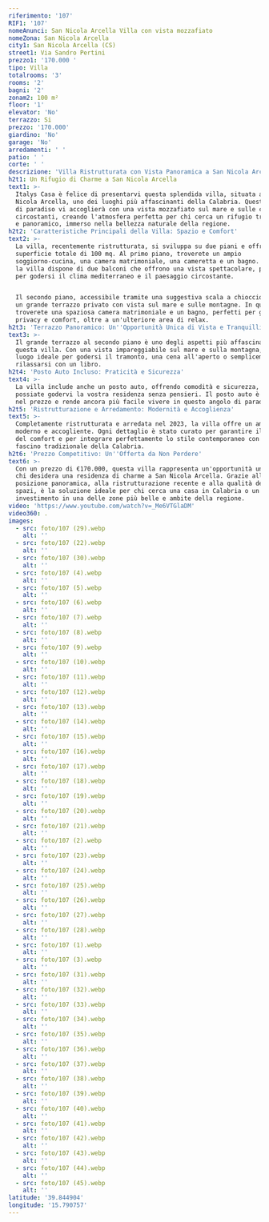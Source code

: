 ```yaml
---
riferimento: '107'
RIF1: '107'
nomeAnunci: San Nicola Arcella Villa con vista mozzafiato
nomeZona: San Nicola Arcella
city1: San Nicola Arcella (CS)
street1: Via Sandro Pertini
prezzo1: '170.000 '
tipo: Villa
totalrooms: '3'
rooms: '2'
bagni: '2'
zonam2: 100 m²
floor: '1'
elevator: 'No'
terrazzo: Si
prezzo: '170.000'
giardino: 'No'
garage: 'No'
arredamenti: ' '
patio: ' '
corte: ' '
descrizione: 'Villa Ristrutturata con Vista Panoramica a San Nicola Arcella, Calabria'
h2t1: Un Rifugio di Charme a San Nicola Arcella
text1: >-
  Italys Casa è felice di presentarvi questa splendida villa, situata a San
  Nicola Arcella, uno dei luoghi più affascinanti della Calabria. Questo angolo
  di paradiso vi accoglierà con una vista mozzafiato sul mare e sulle colline
  circostanti, creando l'atmosfera perfetta per chi cerca un rifugio tranquillo
  e panoramico, immerso nella bellezza naturale della regione.
h2t2: 'Caratteristiche Principali della Villa: Spazio e Comfort'
text2: >-
  La villa, recentemente ristrutturata, si sviluppa su due piani e offre una
  superficie totale di 100 mq. Al primo piano, troverete un ampio
  soggiorno-cucina, una camera matrimoniale, una cameretta e un bagno. Inoltre,
  la villa dispone di due balconi che offrono una vista spettacolare, perfetti
  per godersi il clima mediterraneo e il paesaggio circostante.


  Il secondo piano, accessibile tramite una suggestiva scala a chiocciola, vanta
  un grande terrazzo privato con vista sul mare e sulle montagne. In questa zona
  troverete una spaziosa camera matrimoniale e un bagno, perfetti per garantire
  privacy e comfort, oltre a un'ulteriore area di relax.
h2t3: 'Terrazzo Panoramico: Un''Opportunità Unica di Vista e Tranquillità'
text3: >-
  Il grande terrazzo al secondo piano è uno degli aspetti più affascinanti di
  questa villa. Con una vista impareggiabile sul mare e sulla montagna, sarà il
  luogo ideale per godersi il tramonto, una cena all'aperto o semplicemente
  rilassarsi con un libro.
h2t4: 'Posto Auto Incluso: Praticità e Sicurezza'
text4: >-
  La villa include anche un posto auto, offrendo comodità e sicurezza, così che
  possiate godervi la vostra residenza senza pensieri. Il posto auto è incluso
  nel prezzo e rende ancora più facile vivere in questo angolo di paradiso.
h2t5: 'Ristrutturazione e Arredamento: Modernità e Accoglienza'
text5: >-
  Completamente ristrutturata e arredata nel 2023, la villa offre un ambiente
  moderno e accogliente. Ogni dettaglio è stato curato per garantire il massimo
  del comfort e per integrare perfettamente lo stile contemporaneo con il
  fascino tradizionale della Calabria.
h2t6: 'Prezzo Competitivo: Un''Offerta da Non Perdere'
text6: >-
  Con un prezzo di €170.000, questa villa rappresenta un'opportunità unica per
  chi desidera una residenza di charme a San Nicola Arcella. Grazie alla sua
  posizione panoramica, alla ristrutturazione recente e alla qualità degli
  spazi, è la soluzione ideale per chi cerca una casa in Calabria o un
  investimento in una delle zone più belle e ambite della regione.
video: 'https://www.youtube.com/watch?v=_Me6VTGlaDM'
video360: .
images:
  - src: foto/107 (29).webp
    alt: ''
  - src: foto/107 (22).webp
    alt: ''
  - src: foto/107 (30).webp
    alt: ''
  - src: foto/107 (4).webp
    alt: ''
  - src: foto/107 (5).webp
    alt: ''
  - src: foto/107 (6).webp
    alt: ''
  - src: foto/107 (7).webp
    alt: ''
  - src: foto/107 (8).webp
    alt: ''
  - src: foto/107 (9).webp
    alt: ''
  - src: foto/107 (10).webp
    alt: ''
  - src: foto/107 (11).webp
    alt: ''
  - src: foto/107 (12).webp
    alt: ''
  - src: foto/107 (13).webp
    alt: ''
  - src: foto/107 (14).webp
    alt: ''
  - src: foto/107 (15).webp
    alt: ''
  - src: foto/107 (16).webp
    alt: ''
  - src: foto/107 (17).webp
    alt: ''
  - src: foto/107 (18).webp
    alt: ''
  - src: foto/107 (19).webp
    alt: ''
  - src: foto/107 (20).webp
    alt: ''
  - src: foto/107 (21).webp
    alt: ''
  - src: foto/107 (2).webp
    alt: ''
  - src: foto/107 (23).webp
    alt: ''
  - src: foto/107 (24).webp
    alt: ''
  - src: foto/107 (25).webp
    alt: ''
  - src: foto/107 (26).webp
    alt: ''
  - src: foto/107 (27).webp
    alt: ''
  - src: foto/107 (28).webp
    alt: ''
  - src: foto/107 (1).webp
    alt: ''
  - src: foto/107 (3).webp
    alt: ''
  - src: foto/107 (31).webp
    alt: ''
  - src: foto/107 (32).webp
    alt: ''
  - src: foto/107 (33).webp
    alt: ''
  - src: foto/107 (34).webp
    alt: ''
  - src: foto/107 (35).webp
    alt: ''
  - src: foto/107 (36).webp
    alt: ''
  - src: foto/107 (37).webp
    alt: ''
  - src: foto/107 (38).webp
    alt: ''
  - src: foto/107 (39).webp
    alt: ''
  - src: foto/107 (40).webp
    alt: ''
  - src: foto/107 (41).webp
    alt: ''
  - src: foto/107 (42).webp
    alt: ''
  - src: foto/107 (43).webp
    alt: ''
  - src: foto/107 (44).webp
    alt: ''
  - src: foto/107 (45).webp
    alt: ''
latitude: '39.844904'
longitude: '15.790757'
---
```


